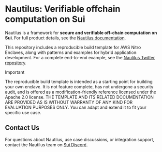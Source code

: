 # Nautilus: Verifiable offchain computation on Sui

Nautilus is a framework for **secure and verifiable off-chain computation on Sui**. For full product details, see the [Nautilus documentation](https://docs.sui.io/concepts/cryptography/nautilus).

This repository includes a reproducible build template for AWS Nitro Enclaves, along with patterns and examples for hybrid application development. For a complete end-to-end example, see the [Nautilus Twitter repository](https://github.com/MystenLabs/nautilus-twitter).

> [!IMPORTANT]
> The reproducible build template is intended as a starting point for building your own enclave. It is not feature complete, has not undergone a security audit, and is offered as a modification-friendly reference licensed under the Apache 2.0 license. THE TEMPLATE AND ITS RELATED DOCUMENTATION ARE PROVIDED AS IS WITHOUT WARRANTY OF ANY KIND FOR EVALUATION PURPOSES ONLY. You can adapt and extend it to fit your specific use case.

## Contact Us
For questions about Nautilus, use case discussions, or integration support, contact the Nautilus team on [Sui Discord](https://discord.com/channels/916379725201563759/1361500579603546223).
